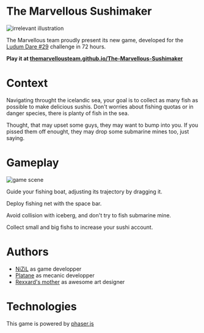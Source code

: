 The Marvellous Sushimaker
=========================

![irrelevant illustration](http://themarvellousteam.github.io/The-Marvellous-Sushimaker/screenshots/assiette_sashimis.png "")

The Marvellous team proudly present its new game, developed for the [Ludum Dare #29](http://www.ludumdare.com/compo/2014/04/23/welcome-to-ludum-dare-29er/) challenge in 72 hours.


**Play it at [themarvellousteam.github.io/The-Marvellous-Sushimaker](http://themarvellousteam.github.io/The-Marvellous-Sushimaker/)**

Context
=======

Navigating throught the icelandic sea, your goal is to collect as many fish as possible to make delicious sushis. Don't worries about fishing quotas or in danger species, there is planty of fish in the sea. 

Thought, that may upset some guys, they may want to bump into you. If you pissed them off enought, they may drop some submarine mines too, just saying.


Gameplay
=======

![game scene](http://themarvellousteam.github.io/The-Marvellous-Sushimaker/screenshots/scene.png "game")

Guide your fishing boat, adjusting its trajectory by dragging it.

Deploy fishing net with the space bar.

Avoid collision with iceberg, and don't try to fish submarine mine.

Collect small and big fishs to increase your sushi account.

Authors
======

 * [NiZiL](https://github.com/nizil) as game developper
 * [Platane](https://github.com/Platane) as mecanic developper
 * [Rexxard's mother](http://rexxardisalive.tumblr.com) as awesome art designer


Technologies
===========

This game is powered by [phaser.js](http://phaser.io/)

